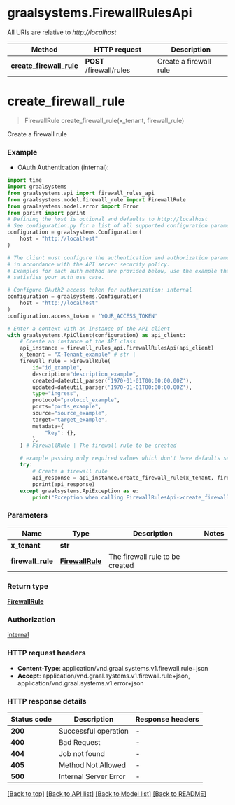 # graalsystems.FirewallRulesApi

All URIs are relative to *http://localhost*

Method | HTTP request | Description
------------- | ------------- | -------------
[**create_firewall_rule**](FirewallRulesApi.md#create_firewall_rule) | **POST** /firewall/rules | Create a firewall rule


# **create_firewall_rule**
> FirewallRule create_firewall_rule(x_tenant, firewall_rule)

Create a firewall rule

### Example

* OAuth Authentication (internal):

```python
import time
import graalsystems
from graalsystems.api import firewall_rules_api
from graalsystems.model.firewall_rule import FirewallRule
from graalsystems.model.error import Error
from pprint import pprint
# Defining the host is optional and defaults to http://localhost
# See configuration.py for a list of all supported configuration parameters.
configuration = graalsystems.Configuration(
    host = "http://localhost"
)

# The client must configure the authentication and authorization parameters
# in accordance with the API server security policy.
# Examples for each auth method are provided below, use the example that
# satisfies your auth use case.

# Configure OAuth2 access token for authorization: internal
configuration = graalsystems.Configuration(
    host = "http://localhost"
)
configuration.access_token = 'YOUR_ACCESS_TOKEN'

# Enter a context with an instance of the API client
with graalsystems.ApiClient(configuration) as api_client:
    # Create an instance of the API class
    api_instance = firewall_rules_api.FirewallRulesApi(api_client)
    x_tenant = "X-Tenant_example" # str | 
    firewall_rule = FirewallRule(
        id="id_example",
        description="description_example",
        created=dateutil_parser('1970-01-01T00:00:00.00Z'),
        updated=dateutil_parser('1970-01-01T00:00:00.00Z'),
        type="ingress",
        protocol="protocol_example",
        ports="ports_example",
        source="source_example",
        target="target_example",
        metadata={
            "key": {},
        },
    ) # FirewallRule | The firewall rule to be created

    # example passing only required values which don't have defaults set
    try:
        # Create a firewall rule
        api_response = api_instance.create_firewall_rule(x_tenant, firewall_rule)
        pprint(api_response)
    except graalsystems.ApiException as e:
        print("Exception when calling FirewallRulesApi->create_firewall_rule: %s\n" % e)
```


### Parameters

Name | Type | Description  | Notes
------------- | ------------- | ------------- | -------------
 **x_tenant** | **str**|  |
 **firewall_rule** | [**FirewallRule**](FirewallRule.md)| The firewall rule to be created |

### Return type

[**FirewallRule**](FirewallRule.md)

### Authorization

[internal](../README.md#internal)

### HTTP request headers

 - **Content-Type**: application/vnd.graal.systems.v1.firewall.rule+json
 - **Accept**: application/vnd.graal.systems.v1.firewall.rule+json, application/vnd.graal.systems.v1.error+json


### HTTP response details

| Status code | Description | Response headers |
|-------------|-------------|------------------|
**200** | Successful operation |  -  |
**400** | Bad Request |  -  |
**404** | Job not found |  -  |
**405** | Method Not Allowed |  -  |
**500** | Internal Server Error |  -  |

[[Back to top]](#) [[Back to API list]](../README.md#documentation-for-api-endpoints) [[Back to Model list]](../README.md#documentation-for-models) [[Back to README]](../README.md)

